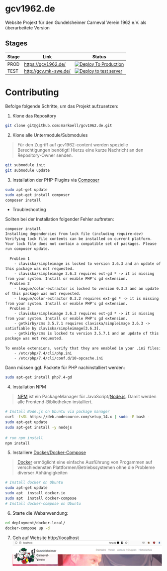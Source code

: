 # gcv1962.de
Website Projekt für den Gundelsheimer Carneval Verein 1962 e.V. als überarbeitete Version

## Stages
| Stage | Link | Status |
| --- | --- | --- |
| PROD | https://gcv1962.de/ | [![Deploy To Production](https://github.com/markoell/gcv1962.de/actions/workflows/deployToProdServer.yml/badge.svg?branch=main)][StateProd] |
| TEST | http://gcv.mk-swe.de/ | [![Deploy to test server](https://github.com/markoell/gcv1962.de/actions/workflows/deployToStagingServer.yml/badge.svg?branch=development)][StateDev] |

# Contributing
Befolge folgende Schritte, um das Projekt aufzusetzen:
1. Klone das Repository
```bash
git clone git@github.com:markoell/gcv1962.de.git
```
2. Klone alle Untermodule/Submodules
> Für den Zugriff auf gcv1962-content werden spezielle Berechtigungen benötigt!
  Hierzu eine kurze Nachricht an den Repository-Owner senden.

```bash
git submodule init
git submodule update
```
3. Installation der PHP-Plugins via [Composer][Composer]
```bash
sudo apt-get update
sudo apt-get install composer
composer install
```
- Troubleshooting

Sollten bei der Installation folgender Fehler auftreten:
```composer
composer install
Installing dependencies from lock file (including require-dev)
Verifying lock file contents can be installed on current platform.
Your lock file does not contain a compatible set of packages. Please run composer update.

  Problem 1
    - claviska/simpleimage is locked to version 3.6.3 and an update of this package was not requested.
    - claviska/simpleimage 3.6.3 requires ext-gd * -> it is missing from your system. Install or enable PHP's gd extension.
  Problem 2
    - league/color-extractor is locked to version 0.3.2 and an update of this package was not requested.
    - league/color-extractor 0.3.2 requires ext-gd * -> it is missing from your system. Install or enable PHP's gd extension.
  Problem 3
    - claviska/simpleimage 3.6.3 requires ext-gd * -> it is missing from your system. Install or enable PHP's gd extension.
    - getkirby/cms 3.5.7.1 requires claviska/simpleimage 3.6.3 -> satisfiable by claviska/simpleimage[3.6.3].
    - getkirby/cms is locked to version 3.5.7.1 and an update of this package was not requested.

To enable extensions, verify that they are enabled in your .ini files:
    - /etc/php/7.4/cli/php.ini
    - /etc/php/7.4/cli/conf.d/10-opcache.ini

```
Dann müssen ggf. Packete für PHP nachinstalliert werden:
```bash
sudo apt-get install php7.4-gd
```

4. Installation NPM
> [NPM][Nodejs] ist ein PackageManager für JavaScript/[Node.js][Nodejs]. Damit werden alle Frontend-Bibliotheken installiert.

```bash
# Install Node.js on Ubuntu via package manager
curl -fsSL https://deb.nodesource.com/setup_14.x | sudo -E bash -
sudo apt-get update
sudo apt-get install -y nodejs

# run npm install
npm install
```

5. Installiere [Docker/Docker-Compose][Docker]
> [Docker][Docker] ermöglicht eine einfache Ausführung von Progammen auf verschiedensten Plattformen/Betriebssystemen ohne die Probleme diverser Abhängigkeiten
```bash
# Install docker on Ubuntu
sudo apt-get update
sudo apt  install docker.io
sudo apt  install docker-compose
# Install docker-compose on Ubuntu

```
6. Starte die Webanwendung:
```bash
cd deployment/docker-local/
docker-compose up -d
```
7. Geh auf Website http://localhost
![GCV Titelseite Ausschnitt][page]

[StateDev]: https://github.com/markoell/gcv1962.de/actions/workflows/deployToStagingServer.yml
[StateProd]: https://github.com/markoell/gcv1962.de/actions/workflows/deployToProdServer.yml
[Composer]: https://getcomposer.org/
[Nodejs]: https://nodejs.org/
[Docker]: https://www.docker.com/
[page]: gcvtitle.png